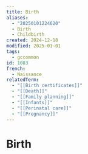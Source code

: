 ```yaml
---
title: Birth
aliases:
  - "20250101224620"
  - Birth
  - Childbirth
created: 2024-12-18
modified: 2025-01-01
tags:
  - gccommon
id: 1083
french:
  - Naissance
relatedTerm:
  - "[[Birth certificates]]"
  - "[[Death]]"
  - "[[Family planning]]"
  - "[[Infants]]"
  - "[[Perinatal care]]"
  - "[[Pregnancy]]"
---
```

# Birth
